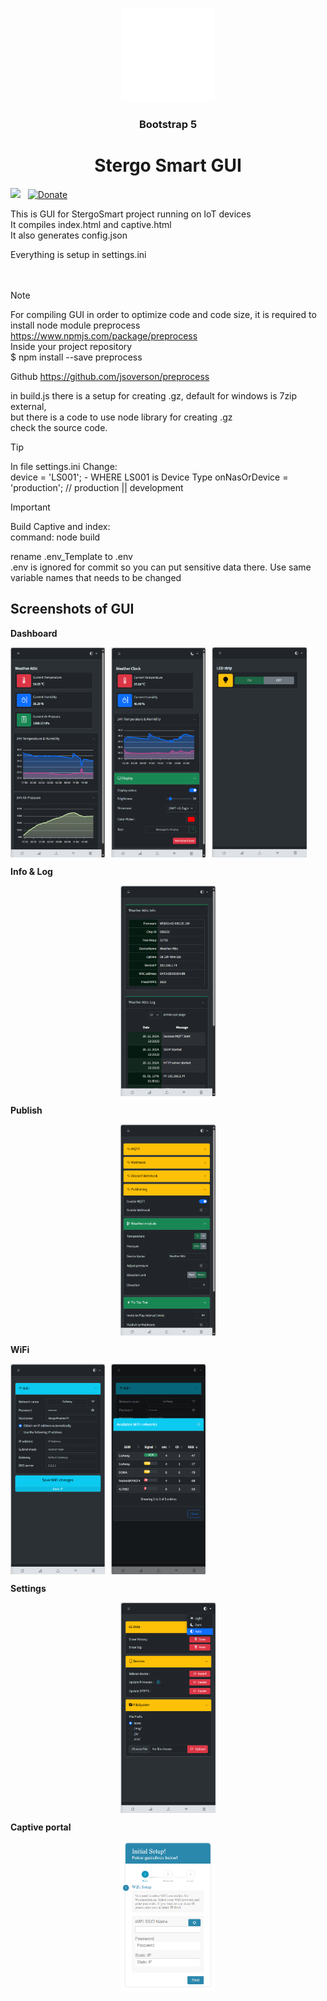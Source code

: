 <p align="center">

<img src="https://github.com/kreso975/StergoSmartGUI/blob/main/img/StergoLogo.svg" width="150">

</p>

<span align="center">

### Bootstrap 5
# Stergo Smart GUI 

</span>

<img src="https://img.shields.io/badge/node-^18.20.4%20%7C%7C%20^20.16.0%20%7C%7C%20^22.5.1-brightgreen"> &nbsp;
[![Donate](https://img.shields.io/badge/donate-PayPal-blue.svg)](https://paypal.me/kreso975)

This is GUI for StergoSmart project running on IoT devices  
It compiles index.html and captive.html  
It also generates config.json  
  
Everything is setup in settings.ini  
<br><br>
  
  

> [!NOTE]
> For compiling GUI in order to optimize code and code size, it is required to install node module preprocess https://www.npmjs.com/package/preprocess  
> Inside your project repository  
> $ npm install --save preprocess  
>  
> Github https://github.com/jsoverson/preprocess  
>  
> in build.js there is a setup for creating .gz, default for windows is 7zip external,  
> but there is a code to use node library for creating .gz  
> check the source code.  

> [!TIP]
> In file settings.ini Change:  
> device = 'LS001';  - WHERE LS001 is Device Type
> onNasOrDevice = 'production'; // production || development  
>  

> [!IMPORTANT]
> Build Captive and index:  
> command: node build  
>  
> rename .env_Template to .env  
> .env is ignored for commit so you can put sensitive data there. Use same variable names that needs to be changed  
>  
  
  
## Screenshots of GUI  
  
**Dashboard**  
  
<div style="display: flex; flex-wrap: wrap; gap: 10px;"> <img src="https://github.com/kreso975/StergoSmart/blob/main/ScreenShots/Weather-Dashboard.png?raw=true" alt="Weather Dashboard" title="Weather Dashboard" style="width: 30%;"> <img src="https://github.com/kreso975/StergoSmart/blob/main/ScreenShots/Weather-Clock-Dashboard.png?raw=true" alt="Weather Clock Dashboard" title="Weather Clock Dashboard" style="width: 30%;"> <img src="https://github.com/kreso975/StergoSmart/blob/main/ScreenShots/Switch-Dashboard.png?raw=true" alt="Switch Dashboard" title="Switch Dashboard" style="width: 30%;"> </div>  

**Info & Log**  
  
<div style="display: flex; justify-content: center;"> <img src="https://github.com/kreso975/StergoSmart/blob/main/ScreenShots/Info-and-Log.png?raw=true" alt="Info & Log" title="Info & Log" style="width: 30%;"> </div>
  
   
**Publish**  
  
<div style="display: flex; justify-content: center;"> <img src="https://github.com/kreso975/StergoSmart/blob/main/ScreenShots/Module-Settings.png?raw=true" alt="Publish" title="Publish" style="width: 30%;"> </div>

  
**WiFi**  
  
<div style="display: flex; flex-wrap: wrap; gap: 10px;"> <img src="https://github.com/kreso975/StergoSmart/blob/main/ScreenShots/Wifi-Setup.png?raw=true" alt="WiFi" title="WiFi" style="width: 30%;"> <img src="https://github.com/kreso975/StergoSmart/blob/main/ScreenShots/WiFi-available-AP.png?raw=true" alt="WiFi available networks" title="WiFi available networks" style="width: 30%;"> </div>
  

**Settings**  
  

<div style="display: flex; justify-content: center;"> <img src="https://github.com/kreso975/StergoSmart/blob/main/ScreenShots/Settings.png?raw=true" alt="Settings" title="Settings" style="width: 30%;"> </div>
  

**Captive portal** 
  
  
<div style="display: flex; justify-content: center;"> <img src="https://github.com/kreso975/StergoSmart/blob/main/ScreenShots/Captive-portal.png?raw=true" alt="Captive portal" title="Captive portal" style="width: 30%;"> </div>
